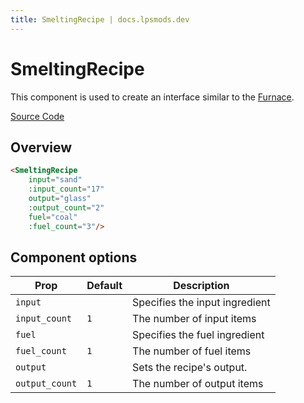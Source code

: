 ```yaml
---
title: SmeltingRecipe | docs.lpsmods.dev
---
```


# SmeltingRecipe

This component is used to create an interface similar to the [Furnace](https://minecraft.wiki/w/Furnace).

[Source Code](https://github.com/legopitstop/docs.lpsmods.dev/edit/main/docs/.vitepress/components/SmeltingRecipe.vue)

## Overview

<SmeltingRecipe
    input="sand"
    :input_count="17"
    output="glass"
    :output_count="2"
    fuel="coal"
    :fuel_count="3"/>

```md
<SmeltingRecipe
    input="sand"
    :input_count="17"
    output="glass"
    :output_count="2"
    fuel="coal"
    :fuel_count="3"/>
```

## Component options

| Prop           | Default | Description                    |
| -------------- | ------- | ------------------------------ |
| `input`        |         | Specifies the input ingredient |
| `input_count`  | `1`     | The number of input items      |
| `fuel`         |         | Specifies the fuel ingredient  |
| `fuel_count`   | `1`     | The number of fuel items       |
| `output`       |         | Sets the recipe's output.      |
| `output_count` | `1`     | The number of output items     |
